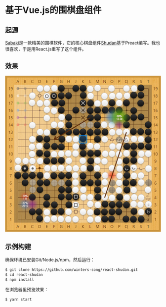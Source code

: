 # 基于Vue.js的围棋盘组件

## 起源

[Sabaki](https://github.com/SabakiHQ/Sabaki)是一款精美的围棋软件，它的核心棋盘组件[Shudan](https://github.com/SabakiHQ/Shudan)基于Preact编写。我也很喜欢，于是用React.js重写了这个组件。

## 效果

![Screenshot](./screenshot.png)

## 示例构建

确保环境已安装Git/Node.js/npm，然后运行：

```shell
$ git clone https://github.com/winters-song/react-shudan.git
$ cd react-shudan
$ npm install
```

在浏览器里预览效果：

```shell
$ yarn start
```
